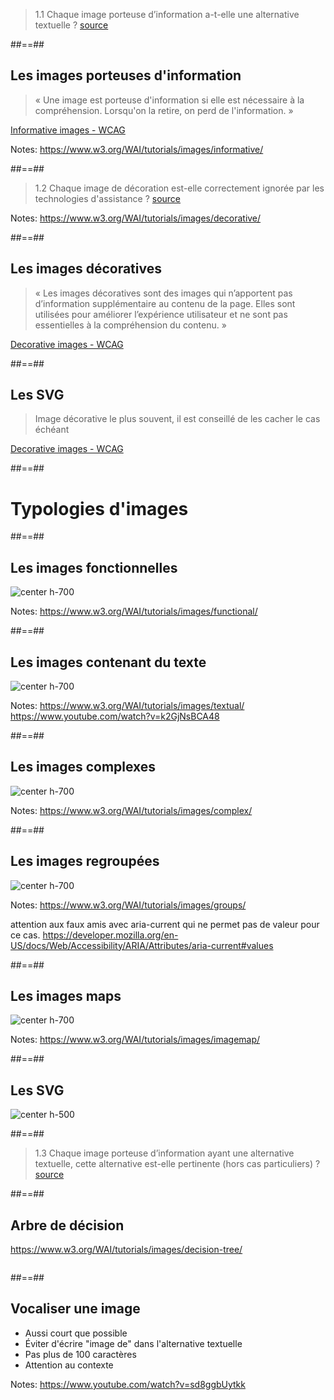 <!-- .slide: class="quote-slide" -->

> 1.1 Chaque image porteuse d’information a-t-elle une alternative textuelle ?
[source](https://accessibilite.numerique.gouv.fr/methode/criteres-et-tests/#1.1)


##==##


<!-- .slide: class="with-code-bg-dark" -->

## Les images porteuses d'information

> « Une image est porteuse d'information si elle est nécessaire à la compréhension. Lorsqu'on la retire, on perd de l'information. »

<a href="https://www.w3.org/WAI/tutorials/images/informative/">Informative images - WCAG</a>

Notes:
https://www.w3.org/WAI/tutorials/images/informative/


##==##


<!-- .slide: class="quote-slide" -->

> 1.2 Chaque image de décoration est-elle correctement ignorée par les technologies d'assistance ?
[source](https://accessibilite.numerique.gouv.fr/methode/criteres-et-tests/#1.2)

Notes:
https://www.w3.org/WAI/tutorials/images/decorative/


##==##


<!-- .slide: class="with-code-bg-dark" -->

## Les images décoratives

> « Les images décoratives sont des images qui n’apportent pas d’information supplémentaire au contenu de la page. Elles sont utilisées pour améliorer l’expérience utilisateur et ne sont pas essentielles à la compréhension du contenu. »

<a href="https://www.w3.org/WAI/tutorials/images/decorative/">Decorative images - WCAG</a>
<!-- ![](./assets/images/image-decorative.png 'center h-700') -->


##==##


<!-- .slide: class="with-code-bg-dark" -->

## Les SVG

> Image décorative le plus souvent, il est conseillé de les cacher le cas échéant

<a href="https://www.w3.org/WAI/tutorials/images/decorative/">Decorative images - WCAG</a>
<!-- ![](./assets/images/image-decorative.png 'center h-700') -->


##==##


<!-- .slide: .slide: data-background="#3d4349" class="transition" -->

# Typologies d'images


##==##


<!-- .slide: class="with-code-bg-dark" -->

## Les images fonctionnelles

![](./assets/images/image-fonctionnelle.jpeg 'center h-700')

Notes:
https://www.w3.org/WAI/tutorials/images/functional/


##==##


<!-- .slide: class="with-code-bg-dark" -->

## Les images contenant du texte

![](./assets/images/image-text.webp 'center h-700')


Notes:
https://www.w3.org/WAI/tutorials/images/textual/
https://www.youtube.com/watch?v=k2GjNsBCA48


##==##


<!-- .slide: class="with-code-bg-dark" -->

## Les images complexes

![](./assets/images/image-complexe.jpg 'center h-700')

Notes:
https://www.w3.org/WAI/tutorials/images/complex/


##==##


<!-- .slide: class="with-code-bg-dark" -->

## Les images regroupées

![](./assets/images/image-regroupees.png 'center h-700')


Notes:
https://www.w3.org/WAI/tutorials/images/groups/

attention aux faux amis avec aria-current qui ne permet pas de valeur pour ce cas.
https://developer.mozilla.org/en-US/docs/Web/Accessibility/ARIA/Attributes/aria-current#values


##==##


## Les images maps

![](./assets/images/image-maps.png 'center h-700')

Notes:
https://www.w3.org/WAI/tutorials/images/imagemap/


##==##


<!-- .slide: class="with-code-bg-dark" -->

## Les SVG

![](./assets/images/thumb-up-svg.svg 'center h-500')



##==##


<!-- .slide: class="quote-slide" -->

> 1.3 Chaque image porteuse d’information ayant une alternative textuelle, cette alternative est-elle pertinente (hors cas particuliers) ?
[source](https://accessibilite.numerique.gouv.fr/methode/criteres-et-tests/#1.3)
<!-- WCAG propose un decision tree particulièrement efficace -->


##==##


<!-- .slide: class="with-code-bg-dark" -->

## Arbre de décision

https://www.w3.org/WAI/tutorials/images/decision-tree/

<img src="./assets/images/qr-decision-tree.png" alt="" class="center h-500"/>



##==##


## Vocaliser une image

- Aussi court que possible
- Éviter d'écrire "image de" dans l'alternative textuelle
- Pas plus de 100 caractères
- Attention au contexte

Notes:
https://www.youtube.com/watch?v=sd8ggbUytkk
